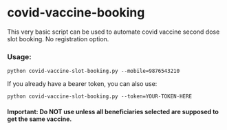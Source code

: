 # covid-vaccine-booking

This very basic script can be used to automate covid vaccine second dose slot booking. No registration option.

### Usage:
```
python covid-vaccine-slot-booking.py --mobile=9876543210
```
If you already have a bearer token, you can also use:
```
python covid-vaccine-slot-booking.py --token=YOUR-TOKEN-HERE
```

#### Important: Do NOT use unless all beneficiaries selected are supposed to get the same vaccine. 
